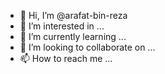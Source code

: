 - 👋 Hi, I’m @arafat-bin-reza
- 👀 I’m interested in ...
- 🌱 I’m currently learning ...
- 💞️ I’m looking to collaborate on ...
- 📫 How to reach me ...

<!---
arafat-bin-reza/arafat-bin-reza is a ✨ special ✨ repository because its `README.md` (this file) appears on your GitHub profile.
You can click the Preview link to take a look at your changes.
--->
